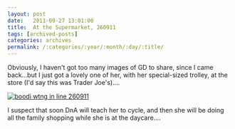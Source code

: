 ```yaml
---
layout: post
date:	2011-09-27 13:01:00
title:  At the Supermarket, 260911
tags: [archived-posts]
categories: archives
permalink: /:categories/:year/:month/:day/:title/
---
```

Obviously, I haven't got too many images of GD to share, since I came back...but I just got a lovely one of her, with her  special-sized trolley, at the store (I'd say this was Trader Joe's)....

<a href="http://s1142.photobucket.com/albums/n602/Deepapctrsglr/?action=view&amp;current=IMG_20110926_184204.jpg" target="_blank"><img src="http://i1142.photobucket.com/albums/n602/Deepapctrsglr/IMG_20110926_184204.jpg" border="0" alt="boodi wtng in line 260911"></a>

I suspect that soon DnA will teach her to cycle, and then she will be doing all the family shopping while she is at the daycare....
